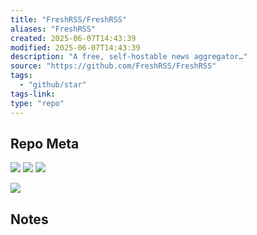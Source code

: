 ```yaml
---
title: "FreshRSS/FreshRSS"
aliases: "FreshRSS"
created: 2025-06-07T14:43:39
modified: 2025-06-07T14:43:39
description: "A free, self-hostable news aggregator…"
source: "https://github.com/FreshRSS/FreshRSS"
tags:
  - "github/star"
tags-link:
type: "repo"
---
```

## Repo Meta

![](https://img.shields.io/github/stars/FreshRSS/FreshRSS?style=for-the-badge&label=stars) ![](https://img.shields.io/github/repo-size/FreshRSS/FreshRSS?style=for-the-badge&label=size) ![](https://img.shields.io/github/created-at/FreshRSS/FreshRSS?style=for-the-badge&label=since)

[![](https://github-readme-stats.vercel.app/api/pin/?username=FreshRSS&repo=FreshRSS&bg_color=00000000)](https://github.com/FreshRSS/FreshRSS)

## Notes

